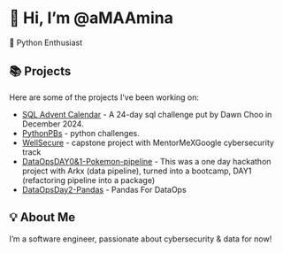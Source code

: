 # 👋 Hi, I’m @aMAAmina  
🌱 Python Enthusiast  

## 📚 Projects  
Here are some of the projects I've been working on:  
- [SQL Advent Calendar](https://github.com/aMAAmina/SQLAdventCalendar2024) - A 24-day sql challenge put by Dawn Choo in December 2024.
- [PythonPBs](https://github.com/aMAAmina/PythonPBs) - python challenges.
- [WellSecure](https://github.com/aMAAmina/WellSecure) - capstone project with MentorMeXGoogle cybersecurity track
- [DataOpsDAY0&1-Pokemon-pipeline](https://github.com/aMAAmina/pokemon-pipeline) - This was a one day hackathon project with Arkx (data pipeline), turned into a bootcamp, DAY1 (refactoring pipeline into a package)
- [DataOpsDay2-Pandas](https://github.com/aMAAmina/DAY2) - Pandas For DataOps
## 💡 About Me  
I’m a software engineer, passionate about cybersecurity & data for now!  

<!---
aMAAmina/aMAAmina is a ✨ special ✨ repository because its `README.md` (this file) appears on your GitHub profile.
You can click the Preview link to take a look at your changes.
--->
